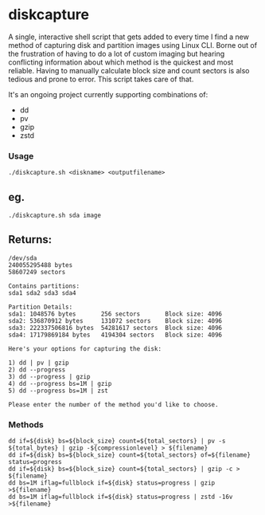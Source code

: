 # diskcapture
A single, interactive shell script that gets added to every time I find a new method of capturing disk and partition images using Linux CLI. Borne out of the frustration of having to do a lot of custom imaging but hearing conflicting information about which method is the quickest and most reliable. Having to manually calculate block size and count sectors is also tedious and prone to error. This script takes care of that.

It's an ongoing project currently supporting combinations of:
- dd
- pv
- gzip
- zstd

### Usage
```
./diskcapture.sh <diskname> <outputfilename>
```
## eg.
```
./diskcapture.sh sda image
```
## Returns:
```
/dev/sda
240055295488 bytes
58607249 sectors

Contains partitions:
sda1 sda2 sda3 sda4

Partition Details:
sda1: 1048576 bytes       256 sectors       Block size: 4096
sda2: 536870912 bytes     131072 sectors    Block size: 4096
sda3: 222337506816 bytes  54281617 sectors  Block size: 4096
sda4: 17179869184 bytes   4194304 sectors   Block size: 4096

Here's your options for capturing the disk:

1) dd | pv | gzip
2) dd --progress
3) dd --progress | gzip
4) dd --progress bs=1M | gzip
5) dd --progress bs=1M | zst

Please enter the number of the method you'd like to choose.
```
### Methods
```
dd if=${disk} bs=${block_size} count=${total_sectors} | pv -s ${total_bytes} | gzip -${compressionlevel} > ${filename}
dd if=${disk} bs=${block_size} count=${total_sectors} of=${filename} status=progress
dd if=${disk} bs=${block_size} count=${total_sectors} | gzip -c > ${filename}
dd bs=1M iflag=fullblock if=${disk} status=progress | gzip >${filename}
dd bs=1M iflag=fullblock if=${disk} status=progress | zstd -16v >${filename}
```
